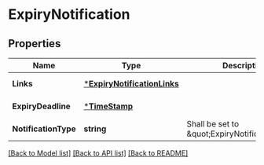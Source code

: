 # ExpiryNotification

## Properties
Name | Type | Description | Notes
------------ | ------------- | ------------- | -------------
**Links** | [***ExpiryNotificationLinks**](ExpiryNotification__links.md) |  | [default to null]
**ExpiryDeadline** | [***TimeStamp**](TimeStamp.md) |  | [default to null]
**NotificationType** | **string** | Shall be set to \&quot;ExpiryNotification\&quot;. | [default to null]

[[Back to Model list]](../README.md#documentation-for-models) [[Back to API list]](../README.md#documentation-for-api-endpoints) [[Back to README]](../README.md)


